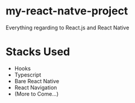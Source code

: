 # my-react-natve-project

Everything regarding to React.js and React Native

# Stacks Used

- Hooks
- Typescript
- Bare React Native
- React Navigation
- (More to Come...)
